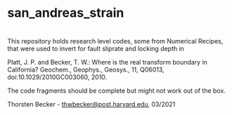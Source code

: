 # san_andreas_strain
#

This repository holds research level codes, some from Numerical
Recipes, that were used to invert for fault sliprate and locking depth
in


Platt, J. P. and Becker, T. W.: Where is the real transform boundary
in California? Geochem., Geophys., Geosys., 11, Q06013,
doi:10.1029/2010GC003060, 2010.

The code fragments should be complete but might not work out of the box. 


Thorsten Becker - thwbecker@post.harvard.edu, 03/2021
